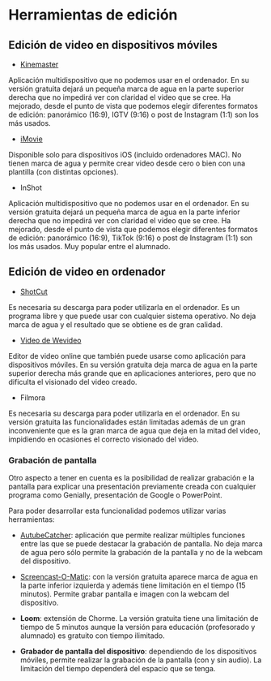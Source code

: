 # Herramientas de edición

## Edición de video en dispositivos móviles

- [Kinemaster](https://youtu.be/3GhsVUQ7PH4)

Aplicación multidispositivo que no podemos usar en el ordenador. En su versión gratuita dejará un pequeña marca de agua en la parte superior derecha que no impedirá ver con claridad el video que se cree. Ha mejorado, desde el punto de vista que podemos elegir diferentes formatos de edición: panorámico (16:9), IGTV (9:16) o post de Instagram (1:1) son los más usados.  

- [iMovie](https://youtu.be/i1IxgSLkrbE)

Disponible solo para dispositivos iOS (incluido ordenadores MAC). No tienen marca de agua y permite crear video desde cero o bien con una plantilla (con distintas opciones).

- InShot

Aplicación multidispositivo que no podemos usar en el ordenador. En su versión gratuita dejará un pequeña marca de agua en la parte inferior derecha que no impedirá ver con claridad el video que se cree. Ha mejorado, desde el punto de vista que podemos elegir diferentes formatos de edición: panorámico (16:9), TikTok (9:16) o post de Instagram (1:1) son los más usados. Muy popular entre el alumnado.  

## Edición de video en ordenador

- [ShotCut](https://youtu.be/OQAWC8zZbSQ?list=PLwq6c31-D7vgaDOAI7wb-m_3wOgDPZBOp)

Es necesaria su descarga para poder utilizarla en el ordenador. Es un programa libre y que puede usar con cualquier sistema operativo. No deja marca de agua y el resultado que se obtiene es de gran calidad.

- [Video de Wevideo](https://youtu.be/qffgiAizilc)

Editor de video online que también puede usarse como aplicación para dispositivos móviles. En su versión gratuita deja marca de agua en la parte superior derecha más grande que en aplicaciones anteriores, pero que no dificulta el visionado del video creado.

- Filmora

Es necesaria su descarga para poder utilizarla en el ordenador. En su versión gratuita las funcionalidades están limitadas además de un gran inconveniente que es la gran marca de agua que deja en la mitad del video, impidiendo en ocasiones el correcto visionado del video. 

### Grabación de pantalla

Otro aspecto a tener en cuenta es la posibilidad de realizar grabación e la pantalla para explicar una presentación previamente creada con cualquier programa como Genially, presentación de Google o PowerPoint.

Para poder desarrollar esta funcionalidad podemos utilizar varias herramientas:

- [AutubeCatcher](https://youtu.be/r2qdBGbi-t0): aplicación que permite realizar múltiples funciones entre las que se puede destacar la grabación de pantalla. No deja marca de agua pero sólo permite la grabación de la pantalla y no de la webcam del dispositivo.

- [Screencast-O-Matic](https://youtu.be/qgVhF80lmDk): con la versión gratuita aparece marca de agua en la parte inferior izquierda y además tiene limitación en el tiempo (15 minutos). Permite grabar pantalla e imagen con la webcam del dispositivo.

- **Loom**: extensión de Chorme. La versión gratuita tiene una limitación de tiempo de 5 minutos aunque la versión para educación (profesorado y alumnado) es gratuito con tiempo ilimitado.

- **Grabador de pantalla del dispositivo**: dependiendo de los dispositivos móviles, permite realizar la grabación de la pantalla (con y sin audio). La limitación del tiempo dependerá del espacio que se tenga.